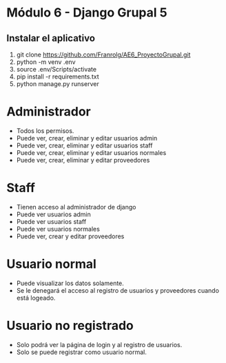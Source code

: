 # Módulo 6 - Django Grupal 5

## Instalar el aplicativo

1. git clone https://github.com/Franrolg/AE6_ProyectoGrupal.git
2. python -m venv .env
3. source .env/Scripts/activate
4. pip install -r requirements.txt
5. python manage.py runserver

# Administrador
- Todos los permisos.
- Puede ver, crear, eliminar y editar usuarios admin
- Puede ver, crear, eliminar y editar usuarios staff
- Puede ver, crear, eliminar y editar usuarios normales
- Puede ver, crear, eliminar y editar proveedores

# Staff
- Tienen acceso al administrador de django
- Puede ver usuarios admin
- Puede ver usuarios staff
- Puede ver usuarios normales
- Puede ver, crear y editar proveedores

# Usuario normal
- Puede visualizar los datos solamente.
- Se le denegará el acceso al registro de usuarios y proveedores cuando está logeado.

# Usuario no registrado
- Solo podrá ver la página de login y al registro de usuarios.
- Solo se puede registrar como usuario normal.